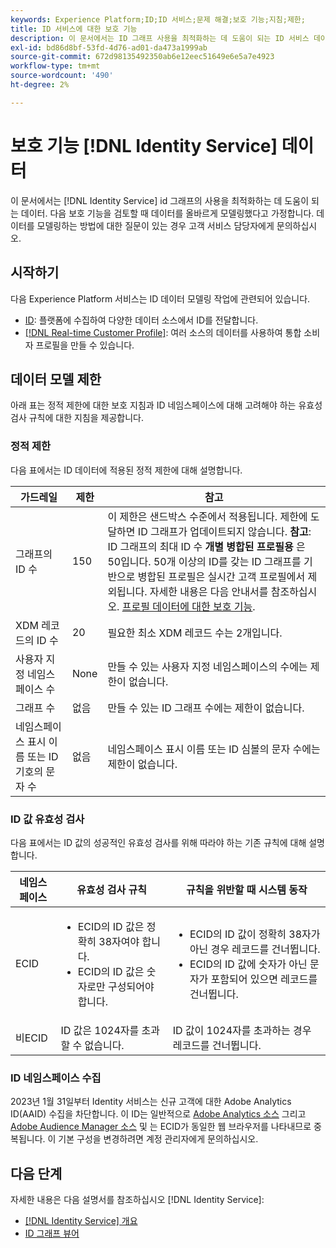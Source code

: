 ```yaml
---
keywords: Experience Platform;ID;ID 서비스;문제 해결;보호 기능;지침;제한;
title: ID 서비스에 대한 보호 기능
description: 이 문서에서는 ID 그래프 사용을 최적화하는 데 도움이 되는 ID 서비스 데이터의 사용 및 비율 제한에 대한 정보를 제공합니다.
exl-id: bd86d8bf-53fd-4d76-ad01-da473a1999ab
source-git-commit: 672d98135492350ab6e12eec51649e6e5a7e4923
workflow-type: tm+mt
source-wordcount: '490'
ht-degree: 2%

---
```


# 보호 기능 [!DNL Identity Service] 데이터

이 문서에서는 [!DNL Identity Service] id 그래프의 사용을 최적화하는 데 도움이 되는 데이터. 다음 보호 기능을 검토할 때 데이터를 올바르게 모델링했다고 가정합니다. 데이터를 모델링하는 방법에 대한 질문이 있는 경우 고객 서비스 담당자에게 문의하십시오.

## 시작하기

다음 Experience Platform 서비스는 ID 데이터 모델링 작업에 관련되어 있습니다.

* [ID](home.md): 플랫폼에 수집하여 다양한 데이터 소스에서 ID를 전달합니다.
* [[!DNL Real-time Customer Profile]](../profile/home.md): 여러 소스의 데이터를 사용하여 통합 소비자 프로필을 만들 수 있습니다.

## 데이터 모델 제한

아래 표는 정적 제한에 대한 보호 지침과 ID 네임스페이스에 대해 고려해야 하는 유효성 검사 규칙에 대한 지침을 제공합니다.

### 정적 제한

다음 표에서는 ID 데이터에 적용된 정적 제한에 대해 설명합니다.

| 가드레일 | 제한 | 참고 |
| --- | --- | --- |
| 그래프의 ID 수 | 150 | 이 제한은 샌드박스 수준에서 적용됩니다. 제한에 도달하면 ID 그래프가 업데이트되지 않습니다. **참고**: ID 그래프의 최대 ID 수 **개별 병합된 프로필용** 은 50입니다. 50개 이상의 ID를 갖는 ID 그래프를 기반으로 병합된 프로필은 실시간 고객 프로필에서 제외됩니다. 자세한 내용은 다음 안내서를 참조하십시오. [프로필 데이터에 대한 보호 기능](../profile/guardrails.md). |
| XDM 레코드의 ID 수 | 20 | 필요한 최소 XDM 레코드 수는 2개입니다. |
| 사용자 지정 네임스페이스 수 | None | 만들 수 있는 사용자 지정 네임스페이스의 수에는 제한이 없습니다. |
| 그래프 수 | 없음 | 만들 수 있는 ID 그래프 수에는 제한이 없습니다. |
| 네임스페이스 표시 이름 또는 ID 기호의 문자 수 | 없음 | 네임스페이스 표시 이름 또는 ID 심볼의 문자 수에는 제한이 없습니다. |

### ID 값 유효성 검사

다음 표에서는 ID 값의 성공적인 유효성 검사를 위해 따라야 하는 기존 규칙에 대해 설명합니다.

| 네임스페이스 | 유효성 검사 규칙 | 규칙을 위반할 때 시스템 동작 |
| --- | --- | --- |
| ECID | <ul><li>ECID의 ID 값은 정확히 38자여야 합니다.</li><li>ECID의 ID 값은 숫자로만 구성되어야 합니다.</li></ul> | <ul><li>ECID의 ID 값이 정확히 38자가 아닌 경우 레코드를 건너뜁니다.</li><li>ECID의 ID 값에 숫자가 아닌 문자가 포함되어 있으면 레코드를 건너뜁니다.</li></ul> |
| 비ECID | ID 값은 1024자를 초과할 수 없습니다. | ID 값이 1024자를 초과하는 경우 레코드를 건너뜁니다. |

### ID 네임스페이스 수집

2023년 1월 31일부터 Identity 서비스는 신규 고객에 대한 Adobe Analytics ID(AAID) 수집을 차단합니다. 이 ID는 일반적으로 [Adobe Analytics 소스](../sources/connectors/adobe-applications/analytics.md) 그리고 [Adobe Audience Manager 소스](../sources//connectors/adobe-applications/audience-manager.md) 및 는 ECID가 동일한 웹 브라우저를 나타내므로 중복됩니다. 이 기본 구성을 변경하려면 계정 관리자에게 문의하십시오.

## 다음 단계

자세한 내용은 다음 설명서를 참조하십시오 [!DNL Identity Service]:

* [[!DNL Identity Service] 개요](home.md)
* [ID 그래프 뷰어](ui/identity-graph-viewer.md)
